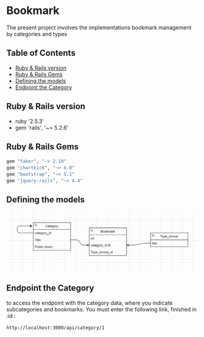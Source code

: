 # Bookmark 

The present project involves the implementations bookmark management by categories and types

## Table of Contents

* [Ruby & Rails version](#ruby---rails-version)
* [Ruby & Rails Gems](#ruby---rails-gems)
* [Defining the models](#defining-the-models)
* [Endpoint the Category](#Endpoint-the-Category)
    
## Ruby & Rails version

* ruby '2.5.3'
* gem 'rails', '~> 5.2.6'

## Ruby & Rails Gems

```ruby
gem "faker", "~> 2.19"
gem "chartkick", "~> 4.0"
gem "bootstrap", "~> 5.1"
gem "jquery-rails", "~> 4.4"
```

## Defining the models

![bookmark](app/assets/images/diagrama.png)

## Endpoint the Category

to access the endpoint with the category data, where you indicate subcategories and bookmarks. You must enter the following link, finished in :id :

```console
http://localhost:3000/api/category/1
```